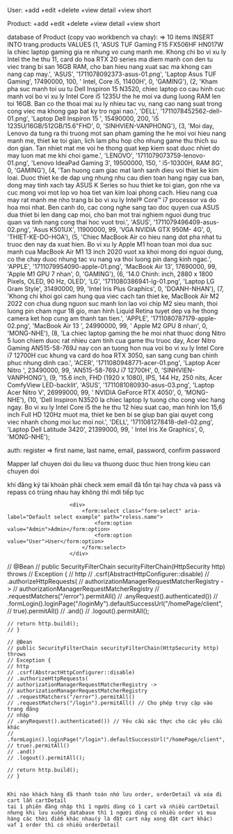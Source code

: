 User: +add
      +edit
      +delete
      +view detail
      +view short

Product: +add
         +edit
         +delete
         +view detail
         +view short

database of Product (copy vao workbench va chay): => 10 items
INSERT INTO trang.products VALUES 
(1, 'ASUS TUF Gaming F15 FX506HF HN017W la chiec laptop gaming gia re nhung vo cung manh me. Khong chi bo vi xu ly Intel the he thu 11, card do hoa RTX 20 series ma diem manh con den tu viec trang bi san 16GB RAM, cho ban hieu nang xuat sac ma khong can nang cap may.', 'ASUS', '1711078092373-asus-01.png', 'Laptop Asus TUF Gaming', 17490000, 100, ' Intel, Core i5, 11400H', 0, 'GAMING'),
(2, 'Kham pha suc manh toi uu tu Dell Inspiron 15 N3520, chiec laptop co cau hinh cuc manh voi bo vi xu ly Intel Core i5 1235U the he moi va dung luong RAM len toi 16GB. Ban co the thoai mai xu ly nhieu tac vu, nang cao nang suat trong cong viec ma khong gap bat ky tro ngai nao.', 'DELL', '1711078452562-dell-01.png', 'Laptop Dell Inspiron 15 ', 15490000, 200, 'i5 1235U/16GB/512GB/15.6"FHD', 0, 'SINHVIEN-VANPHONG'),
(3, 'Moi day, Lenovo da tung ra thi truong mot san pham gaming the he moi voi hieu nang manh me, thiet ke toi gian, lich lam phu hop cho nhung game thu thich su don gian. Tan nhiet mat me voi he thong quat kep kiem soat duoc nhiet do may luon mat me khi choi game.', 'LENOVO', '1711079073759-lenovo-01.png', 'Lenovo IdeaPad Gaming 3', 19500000, 150, ' i5-10300H, RAM 8G', 0, 'GAMING'),
(4, 'Tan huong cam giac mat lanh sanh dieu voi thiet ke kim loai. Duoc thiet ke de dap ung nhung nhu cau dien toan hang ngay cua ban, dong may tinh xach tay ASUS K Series so huu thiet ke toi gian, gon nhe va cuc mong voi mot lop vo hoa tiet van kim loai phong cach. Hieu nang cua may rat manh me nho trang bi bo vi xu ly Intel® Core™ i7 processor va do hoa moi nhat. Ben canh do, cac cong nghe sang tao doc quyen cua ASUS dua thiet bi len dang cap moi, cho ban mot trai nghiem nguoi dung truc quan va tinh nang cong thai hoc vuot troi.', 'ASUS', '1711079496409-asus-02.png', 'Asus K501UX', 11900000, 99, 'VGA NVIDIA GTX 950M- 4G', 0, 'THIET-KE-DO-HOA'),
(5, 'Chiec MacBook Air co hieu nang dot pha nhat tu truoc den nay da xuat hien. Bo vi xu ly Apple M1 hoan toan moi dua suc manh cua MacBook Air M1 13 inch 2020 vuot xa khoi mong doi nguoi dung, co the chay duoc nhung tac vu nang va thoi luong pin dang kinh ngac.', 'APPLE', '1711079954090-apple-01.png', 'MacBook Air 13', 17690000, 99, 'Apple M1 GPU 7 nhan', 0, 'GAMING'),
(6, '14.0 Chinh: inch, 2880 x 1800 Pixels, OLED, 90 Hz, OLED', 'LG', '1711080386941-lg-01.png', 'Laptop LG Gram Style', 31490000, 99, 'Intel Iris Plus Graphics', 0, 'DOANH-NHAN'),
(7, 'Khong chi khoi goi cam hung qua viec cach tan thiet ke, MacBook Air M2 2022 con chua dung nguon suc manh lon lao voi chip M2 sieu manh, thoi luong pin cham ngur 18 gio, man hinh Liquid Retina tuyet dep va he thong camera ket hop cung am thanh tan tien.', 'APPLE', '1711080787179-apple-02.png', 'MacBook Air 13 ', 24990000, 99, ' Apple M2 GPU 8 nhan', 0, 'MONG-NHE'),
(8, 'La chiec laptop gaming the he moi nhat thuoc dong Nitro 5 luon chiem duoc rat nhieu cam tinh cua game thu truoc day, Acer Nitro Gaming AN515-58-769J nay con an tuong hon nua voi bo vi xu ly Intel Core i7 12700H cuc khung va card do hoa RTX 3050, san sang cung ban chinh phuc nhung dinh cao.', 'ACER', '1711080948771-acer-01.png', 'Laptop Acer Nitro ', 23490000, 99, 'AN515-58-769J i7 12700H', 0, 'SINHVIEN-VANPHONG'),
(9, '15.6 inch, FHD (1920 x 1080), IPS, 144 Hz, 250 nits, Acer ComfyView LED-backlit', 'ASUS', '1711081080930-asus-03.png', 'Laptop Acer Nitro V', 26999000, 99, ' NVIDIA GeForce RTX 4050', 0, 'MONG-NHE'),
(10, 'Dell Inspiron N3520 la chiec laptop ly tuong cho cong viec hang ngay. Bo vi xu ly Intel Core i5 the he thu 12 hieu suat cao, man hinh lon 15,6 inch Full HD 120Hz muot ma, thiet ke ben bi se giup ban giai quyet cong viec nhanh chong moi luc moi noi.', 'DELL', '1711081278418-dell-02.png', 'Laptop Dell Latitude 3420', 21399000, 99, ' Intel Iris Xe Graphics', 0, 'MONG-NHE');

auth: register => first name, last name, email, password, confirm password


Mapper laf chuyen doi du lieu va thuong duoc thuc hien trong kieu can chuyen doi

khi đăng ký tài khoản phải check xem email đã tồn tại hay chưa và pass và repass có trùng nhau hay không thì mới tiếp tục


                        <div>
                            <form:select class="form-select" aria-label="Default select example" path="roless.name">
                                <form:option value="Admin">Admin</form:option>
                                <form:option value="User">User</form:option>
                            </form:select>
                        </div>


// @Bean
    // public SecurityFilterChain securityFilterChain(HttpSecurity http) throws
    // Exception {
    // http
    // .csrf(AbstractHttpConfigurer::disable)
    // .authorizeHttpRequests(
    // authorizationManagerRequestMatcherRegistry ->
    // authorizationManagerRequestMatcherRegistry
    // .requestMatchers("/error").permitAll()
    // .anyRequest().authenticated())
    // .formLogin().loginPage("/loginMy").defaultSuccessUrl("/homePage/client",
    // true).permitAll()
    // .and()
    // .logout().permitAll();

    // return http.build();
    // }

    // @Bean
    // public SecurityFilterChain securityFilterChain(HttpSecurity http) throws
    // Exception {
    // http
    // .csrf(AbstractHttpConfigurer::disable)
    // .authorizeHttpRequests(
    // authorizationManagerRequestMatcherRegistry ->
    // authorizationManagerRequestMatcherRegistry
    // .requestMatchers("/error").permitAll()
    // .requestMatchers("/login").permitAll() // Cho phép truy cập vào trang đăng
    // nhập
    // .anyRequest().authenticated()) // Yêu cầu xác thực cho các yêu cầu khác
    // .formLogin().loginPage("/login").defaultSuccessUrl("/homePage/client",
    // true).permitAll()
    // .and()
    // .logout().permitAll();

    // return http.build();
    // }


    Khi nào khách hàng đã thanh toán nhớ lưu order, orderDetail và xóa đi cart lẫn cartDetail 
    tại 1 phiên đăng nhập thì 1 người dùng có 1 cart và nhiều cartDetail
    nhưng khi lưu xuống database thì 1 người dùng có nhiều order vì mua hàng các thời điểm khác nhau(ý là đặt cart này xong đặt cart khác) 
    vaf 1 order thì có nhiều orderDetail